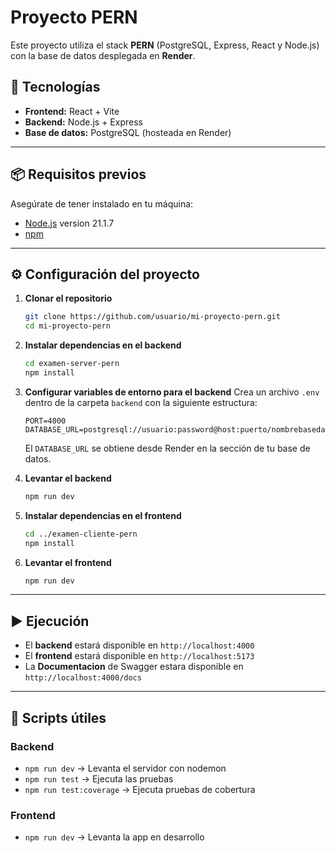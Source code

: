 # Proyecto PERN

Este proyecto utiliza el stack **PERN** (PostgreSQL, Express, React y Node.js) con la base de datos desplegada en **Render**.

## 🚀 Tecnologías

* **Frontend:** React + Vite 
* **Backend:** Node.js + Express
* **Base de datos:** PostgreSQL (hosteada en Render)

---

## 📦 Requisitos previos

Asegúrate de tener instalado en tu máquina:

* [Node.js](https://nodejs.org/) version 21.1.7
* [npm](https://www.npmjs.com/) 

---

## ⚙️ Configuración del proyecto

1. **Clonar el repositorio**

   ```bash
   git clone https://github.com/usuario/mi-proyecto-pern.git
   cd mi-proyecto-pern
   ```

2. **Instalar dependencias en el backend**

   ```bash
   cd examen-server-pern
   npm install
   ```

3. **Configurar variables de entorno para el backend**
   Crea un archivo `.env` dentro de la carpeta `backend` con la siguiente estructura:

   ```env
   PORT=4000
   DATABASE_URL=postgresql://usuario:password@host:puerto/nombrebasedatos
   ```

   El `DATABASE_URL` se obtiene desde Render en la sección de tu base de datos.

4. **Levantar el backend**

   ```bash
   npm run dev
   ```

5. **Instalar dependencias en el frontend**

   ```bash
   cd ../examen-cliente-pern
   npm install
   ```
   
6. **Levantar el frontend**

   ```bash
   npm run dev
   ```

---

## ▶️ Ejecución

* El **backend** estará disponible en `http://localhost:4000`
* El **frontend** estará disponible en `http://localhost:5173`
* La **Documentacion** de Swagger estara disponible en `http://localhost:4000/docs`

---

## 📖 Scripts útiles

### Backend

* `npm run dev` → Levanta el servidor con nodemon
* `npm run test` → Ejecuta las pruebas
* `npm run test:coverage` → Ejecuta pruebas de cobertura 

### Frontend
* `npm run dev` → Levanta la app en desarrollo

